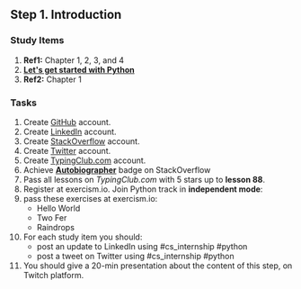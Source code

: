 ## Step 1. Introduction

### Study Items

  1. **Ref1:** Chapter 1, 2, 3, and 4
  2. **[Let's get started with Python](https://github.com/mrhajbabaei/get-started-with-python)**
  3. **Ref2:** Chapter 1

### Tasks

  1. Create [GitHub](https://github.com) account.
  2. Create [LinkedIn](https://www.linkedin.com) account.
  3. Create [StackOverflow](https://stackoverflow.com) account.
  4. Create [Twitter](https://twitter.com) account.
  7. Create [TypingClub.com](https://www.typingclub.com) account.
  5. Achieve [**Autobiographer**](https://stackoverflow.com/help/badges/9/autobiographer) badge on StackOverflow
  6. Pass all lessons on *TypingClub.com* with 5 stars up to **lesson 88**.
  7. Register at exercism.io. Join Python track in **independent mode**:
  8. pass these exercises at exercism.io:
      -   Hello World
      -   Two Fer
      -   Raindrops
  9. For each study item you should:  
     - post an update to LinkedIn using #cs_internship #python  
     - post a tweet on Twitter using #cs_internship #python
  10. You should give a 20-min presentation about the content of this step, on Twitch platform.
